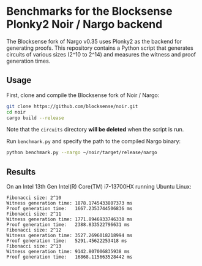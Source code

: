 # Benchmarks for the Blocksense Plonky2 Noir / Nargo backend

The Blocksense fork of Nargo v0.35 uses Plonky2 as the backend for generating
proofs. This repository contains a Python script that generates circuits of
various sizes (2^10 to 2^14) and measures the witness and proof generation
times.

## Usage

First, clone and compile the Blocksense fork of Noir / Nargo:

```bash
git clone https://github.com/blocksense/noir.git
cd noir
cargo build --release
```

Note that the `circuits` directory **will be deleted** when the script is run.

Run `benchmark.py` and specify the path to the compiled Nargo binary:

```bash
python benchmark.py --nargo ~/noir/target/release/nargo
```

## Results

On an Intel 13th Gen Intel(R) Core(TM) i7-13700HX running Ubuntu Linux:

```
Fibonacci size: 2^10
Witness generation time: 1878.1745433807373 ms
Proof generation time:   1667.2353744506836 ms
Fibonacci size: 2^11
Witness generation time: 1771.8946933746338 ms
Proof generation time:   2388.833522796631 ms
Fibonacci size: 2^12
Witness generation time: 3527.2696018218994 ms
Proof generation time:   5291.45622253418 ms
Fibonacci size: 2^13
Witness generation time: 9142.807006835938 ms
Proof generation time:   16868.115663528442 ms
```
